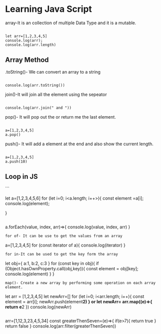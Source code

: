 <h1>Learning Java Script</h1>
array-It is an collection of multiple Data Type and it is a mutable.

```

let arr=[1,2,3,4,5]
console.log(arr);
console.log(arr.length)

```
<h2>Array Method</h2>
.toString()- We can convert an array to a string 

```

console.log(arr.toString())

```
join()-It will join all the element using the sepeator
```

console.log(arr.join(" and "))

```
pop()- It will pop out the or return me the last element.
```

a=[1,2,3,4,5]
a.pop()

```
push()- It will add a element at the end and also show the current length.
```

a=[1,2,3,4,5]
a.push(10)

```
<h2>Loop in JS</h2>
```

let a=[1,2,3,4,5,6]
for (let i=0; i<a.length; i++>){
    const element =a[i];
    console.log(element);

}

```
```

a.forEach(value, index, arr)=>{
    console.log(value, index, arr)
}

```
for of- It can be use to get the values from an array 
```

a=[1,2,3,4,5]
for (const iterator of a){
    console.log(iterator)
}

```
for in-It can be used to get the key form the array
```

let obj={
    a:1,
    b:2,
    c:3
}
for (const key in obj){
    if (Object.hasOwnProperty.call(obj,key)){
        const element = obj[key];
        console.log(element)
    }
}

```
map()- Create a new array by performing some operation on each array element.

```

let arr = [1,2,3,4,5]
let newArr=[]
for (let i=0; i<arr.length; i++){
    const element = arr[i];
    newArr.push(element**2)
}
       or
let newArr= arr.map((e)=>{
    return e**2
})
console.log(newArr)

```
```
arr=[1,12,3,23,4,5,34]
const greaterThenSeven=(e)=>{
    if(e>7){
        return true
    }
    return false
}
console.log(arr.filter(greaterThenSeven))
```
